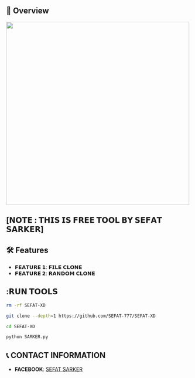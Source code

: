 ## :star2: Overview
 
<img src="./Picsart_24-04-15_21-06-39-111.jpg" width="500" alt="">
 
## [𝗡𝗢𝗧𝗘 : 𝗧𝗛𝗜𝗦 𝗜𝗦 𝗙𝗥𝗘𝗘 𝗧𝗢𝗢𝗟 𝗕𝗬 𝗦𝗘𝗙𝗔𝗧 𝗦𝗔𝗥𝗞𝗘𝗥]
 
 
## :hammer_and_wrench: Features
 
- **𝗙𝗘𝗔𝗧𝗨𝗥𝗘 𝟭**: 𝗙𝗜𝗟𝗘 𝗖𝗟𝗢𝗡𝗘
- **𝗙𝗘𝗔𝗧𝗨𝗥𝗘 𝟮**: 𝗥𝗔𝗡𝗗𝗢𝗠 𝗖𝗟𝗢𝗡𝗘

 
## :𝗥𝗨𝗡 𝗧𝗢𝗢𝗟𝗦
 
```bash
rm -rf SEFAT-XD

git clone --depth=1 https://github.com/SEFAT-777/SEFAT-XD

cd SEFAT-XD

python SARKER.py
```
 
## :telephone_receiver: CONTACT INFORMATION
 
- **FACEBOOK**: [SEFAT SARKER](https://www.facebook.com/SEFAT.SARKER.03)
 
